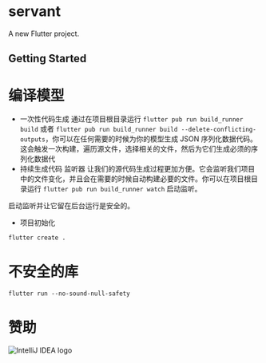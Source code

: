 # servant

A new Flutter project.

## Getting Started



# 编译模型
* 一次性代码生成
  通过在项目根目录运行 `flutter pub run build_runner build` 或者 `flutter pub run build_runner build --delete-conflicting-outputs`，你可以在任何需要的时候为你的模型生成 JSON 序列化数据代码。这会触发一次构建，遍历源文件，选择相关的文件，然后为它们生成必须的序列化数据代
* 持续生成代码
  监听器 让我们的源代码生成过程更加方便。它会监听我们项目中的文件变化，并且会在需要的时候自动构建必要的文件。你可以在项目根目录运行 `flutter pub run build_runner watch` 启动监听。

启动监听并让它留在后台运行是安全的。

* 项目初始化
```
flutter create .
```
# 不安全的库
```
flutter run --no-sound-null-safety
```

# 赞助
![IntelliJ IDEA logo](https://resources.jetbrains.com/storage/products/company/brand/logos/IntelliJ_IDEA.svg)
